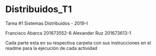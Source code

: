 # Distribuidos_T1
Tarea #1 Sistemas Distribuidos - 2019-I

Francisco Abarca 201673552-6
Alexander Ruz 201673613-1

Cada parte esta en su respectiva carpeta con sus instrucciones en el readme para la ejecución de cada actividad
